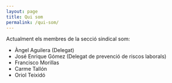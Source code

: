 ```yaml
---
layout: page
title: Qui som
permalink: /qui-som/
---
```


Actualment els membres de la secció sindical som:

- Àngel Aguilera (Delegat)
- José Enrique Gómez (Delegat de prevenció de riscos laborals)
- Francisco Morillas
- Carme Tallón
- Oriol Teixidó
